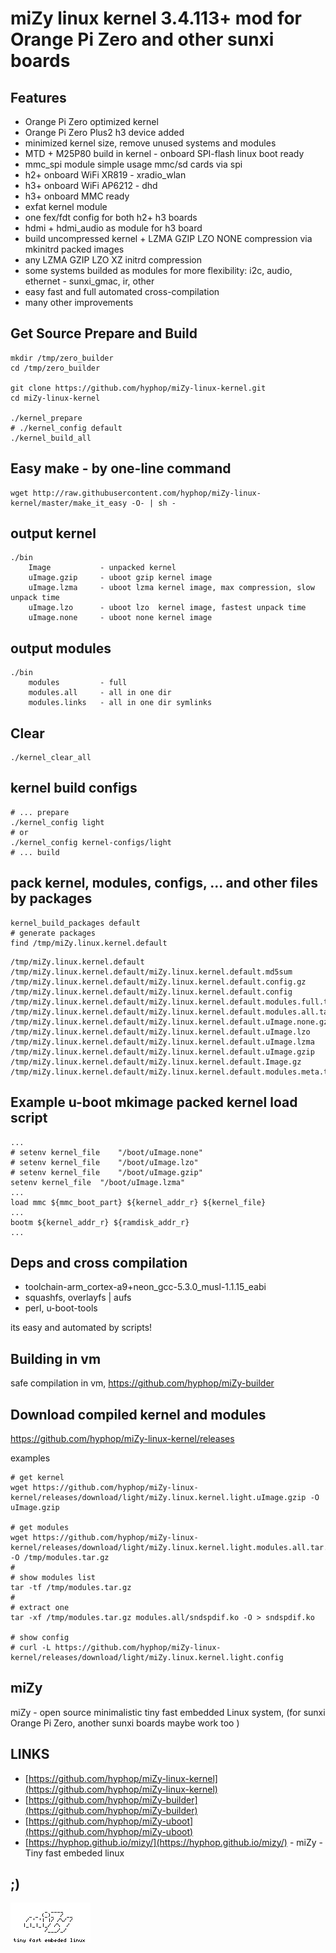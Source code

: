 # miZy linux kernel 3.4.113+ mod for Orange Pi Zero and other sunxi boards 

## Features

* Orange Pi Zero optimized kernel
* Orange Pi Zero Plus2 h3 device added
* minimized kernel size, remove unused systems and modules
* MTD + M25P80 build in kernel - onboard SPI-flash linux boot ready
* mmc_spi module simple usage mmc/sd cards via spi 
* h2+ onboard WiFi XR819 - xradio_wlan
* h3+ onboard WiFi AP6212 - dhd
* h3+ onboard MMC ready
* exfat kernel module
* one fex/fdt config for both h2+ h3 boards
* hdmi + hdmi_audio as module for h3 board
* build uncompressed kernel + LZMA GZIP LZO NONE compression via mkinitrd packed images
* any LZMA GZIP LZO XZ initrd compression
* some systems builded as modules for more flexibility: i2c, audio, ethernet - sunxi_gmac, ir, other
* easy fast and full automated cross-compilation
* many other improvements
    
## Get Source Prepare and Build

    mkdir /tmp/zero_builder
    cd /tmp/zero_builder

    git clone https://github.com/hyphop/miZy-linux-kernel.git
    cd miZy-linux-kernel

    ./kernel_prepare
	# ./kernel_config default 
    ./kernel_build_all

## Easy make - by one-line command

    wget http://raw.githubusercontent.com/hyphop/miZy-linux-kernel/master/make_it_easy -O- | sh -

## output kernel

    ./bin
        Image           - unpacked kernel 
        uImage.gzip     - uboot gzip kernel image
        uImage.lzma     - uboot lzma kernel image, max compression, slow unpack time
        uImage.lzo      - uboot lzo  kernel image, fastest unpack time 
        uImage.none     - uboot none kernel image

## output modules

    ./bin
        modules         - full 
        modules.all     - all in one dir
        modules.links   - all in one dir symlinks

## Clear

    ./kernel_clear_all

## kernel build configs

	# ... prepare
	./kernel_config light
	# or 
	./kernel_config kernel-configs/light
	# ... build

## pack kernel, modules, configs, ... and other files by packages

	kernel_build_packages default 
	# generate packages
	find /tmp/miZy.linux.kernel.default

```
/tmp/miZy.linux.kernel.default
/tmp/miZy.linux.kernel.default/miZy.linux.kernel.default.md5sum
/tmp/miZy.linux.kernel.default/miZy.linux.kernel.default.config.gz
/tmp/miZy.linux.kernel.default/miZy.linux.kernel.default.config
/tmp/miZy.linux.kernel.default/miZy.linux.kernel.default.modules.full.tar.gz
/tmp/miZy.linux.kernel.default/miZy.linux.kernel.default.modules.all.tar.gz
/tmp/miZy.linux.kernel.default/miZy.linux.kernel.default.uImage.none.gz
/tmp/miZy.linux.kernel.default/miZy.linux.kernel.default.uImage.lzo
/tmp/miZy.linux.kernel.default/miZy.linux.kernel.default.uImage.lzma
/tmp/miZy.linux.kernel.default/miZy.linux.kernel.default.uImage.gzip
/tmp/miZy.linux.kernel.default/miZy.linux.kernel.default.Image.gz
/tmp/miZy.linux.kernel.default/miZy.linux.kernel.default.modules.meta.tar.gz
```	

## Example u-boot mkimage packed kernel load script

    ...
    # setenv kernel_file	"/boot/uImage.none"
    # setenv kernel_file	"/boot/uImage.lzo"
    # setenv kernel_file	"/boot/uImage.gzip"
    setenv kernel_file	"/boot/uImage.lzma"
    ...
    load mmc ${mmc_boot_part} ${kernel_addr_r} ${kernel_file}
    ...
    bootm ${kernel_addr_r} ${ramdisk_addr_r}
    ...

## Deps and cross compilation

* toolchain-arm_cortex-a9+neon_gcc-5.3.0_musl-1.1.15_eabi
* squashfs, overlayfs | aufs
* perl, u-boot-tools

its easy and automated by scripts!

## Building in vm

safe compilation in vm, https://github.com/hyphop/miZy-builder

## Download compiled kernel and modules

https://github.com/hyphop/miZy-linux-kernel/releases

examples
	
	# get kernel
	wget https://github.com/hyphop/miZy-linux-kernel/releases/download/light/miZy.linux.kernel.light.uImage.gzip -O uImage.gzip
	
	# get modules
	wget https://github.com/hyphop/miZy-linux-kernel/releases/download/light/miZy.linux.kernel.light.modules.all.tar.gz -O /tmp/modules.tar.gz
	#
	# show modules list
	tar -tf /tmp/modules.tar.gz
	#
	# extract one 
	tar -xf /tmp/modules.tar.gz modules.all/sndspdif.ko -O > sndspdif.ko
	 
	# show config
	# curl -L https://github.com/hyphop/miZy-linux-kernel/releases/download/light/miZy.linux.kernel.light.config
	
## miZy 
 
miZy - open source minimalistic tiny fast embedded Linux system, (for sunxi Orange Pi Zero, another sunxi boards maybe work too )

## LINKS

- [https://github.com/hyphop/miZy-linux-kernel](https://github.com/hyphop/miZy-linux-kernel)
- [https://github.com/hyphop/miZy-builder](https://github.com/hyphop/miZy-builder)
- [https://github.com/hyphop/miZy-uboot](https://github.com/hyphop/miZy-uboot)
- [https://hyphop.github.io/mizy/](https://hyphop.github.io/mizy/) - miZy - Tiny fast embeded linux

## ;)

![miZy](pics/miZy.logo.bw128x64x2.png)
